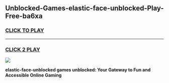 
## Unblocked-Games-elastic-face-unblocked-Play-Free-ba6xa
<h3>
<a href="https://premium76.site?title=elastic-face-unblocked&ref=23A">CLICK TO PLAY</a></h3>
<hr>

<h3>
<a href="https://premium76.site?title=elastic-face-unblocked&ref=23A">CLICK 2 PLAY</a>
  
</h3>

<a href="https://premium76.site?title=elastic-face-unblocked&ref=23A"><img src="https://clearcache.store/games.png"></a>


**elastic-face-unblocked games unblocked: Your Gateway to Fun and Accessible Online Gaming**
